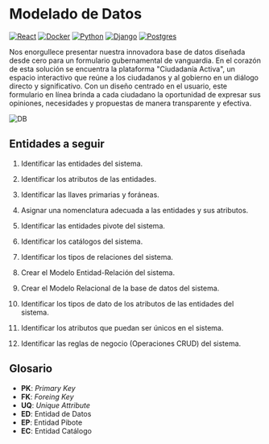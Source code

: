 # Modelado de Datos

[![React](https://img.shields.io/badge/react-%2320232a.svg?style=for-the-badge&logo=react&logoColor=%2361DAFB)](https://react.dev)
[![Docker](https://img.shields.io/badge/docker-%230db7ed.svg?style=for-the-badge&logo=docker&logoColor=white)](https://www.docker.com)
[![Python](https://img.shields.io/badge/Python-3.10+-yellow?style=for-the-badge&logo=python&logoColor=white&labelColor=101010)](https://python.org)
[![Django](https://img.shields.io/badge/django-%23092E20.svg?style=for-the-badge&logo=django&logoColor=white)](https://www.djangoproject.com)
[![Postgres](https://img.shields.io/badge/postgres-%23316192.svg?style=for-the-badge&logo=postgresql&logoColor=white)](https://www.postgresql.org)

Nos enorgullece presentar nuestra innovadora base de datos diseñada desde cero para un formulario gubernamental de vanguardia. En el corazón de esta solución se encuentra la plataforma "Ciudadanía Activa", un espacio interactivo que reúne a los ciudadanos y al gobierno en un diálogo directo y significativo. Con un diseño centrado en el usuario, este formulario en línea brinda a cada ciudadano la oportunidad de expresar sus opiniones, necesidades y propuestas de manera transparente y efectiva.

![DB](https://media.istockphoto.com/id/1400467161/es/foto/se-coloca-varias-bases-de-datos-en-tablas-de-bases-de-datos-relacionales-con-sala-de.jpg?s=170667a&w=0&k=20&c=8hk_5Sb4K57JGvLYoOzid-meFFQ70XOdKRvsgQVgUXQ=)

## Entidades a seguir

1. Identificar las entidades del sistema.
1. Identificar los atributos de las entidades.
1. Identificar las llaves primarias y foráneas.
1. Asignar una nomenclatura adecuada a las entidades y sus atributos.
1. Identificar las entidades pivote del sistema.
1. Identificar los catálogos del sistema.
1. Identificar los tipos de relaciones del sistema.
1. Crear el Modelo Entidad-Relación del sistema.
1. Crear el Modelo Relacional de la base de datos del sistema.

1. Identificar los tipos de dato de los atributos de las entidades del sistema.
1. Identificar los atributos que puedan ser únicos en el sistema.
1. Identificar las reglas de negocio (Operaciones CRUD) del sistema.

## Glosario

- **PK**: _Primary Key_
- **FK**: _Foreing Key_
- **UQ**: _Unique Attribute_
- **ED**: Entidad de Datos
- **EP**: Entidad Pibote
- **EC**: Entidad Catálogo
